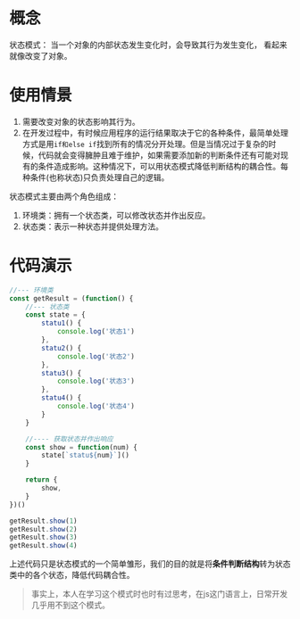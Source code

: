 # 概念
状态模式： 当一个对象的内部状态发生变化时，会导致其行为发生变化， 看起来就像改变了对象。

# 使用情景
1. 需要改变对象的状态影响其行为。
2. 在开发过程中，有时候应用程序的运行结果取决于它的各种条件，最简单处理方式是用`if和else if`找到所有的情况分开处理。但是当情况过于复杂的时候，代码就会变得臃肿且难于维护，如果需要添加新的判断条件还有可能对现有的条件造成影响。这种情况下，可以用状态模式降低判断结构的耦合性。每种条件(也称状态)只负责处理自己的逻辑。



状态模式主要由两个角色组成：
1. 环境类：拥有一个状态类，可以修改状态并作出反应。
2. 状态类：表示一种状态并提供处理方法。


# 代码演示
```js
//--- 环境类
const getResult = (function() {
    //--- 状态类
    const state = {
        statu1() {
            console.log('状态1')
        },
        statu2() {
            console.log('状态2')
        },
        statu3() {
            console.log('状态3')
        },
        statu4() {
            console.log('状态4')
        }
    }

    //---- 获取状态并作出响应
    const show = function(num) {
        state[`statu${num}`]()
    }

    return {
        show,
    }
})()

getResult.show(1)
getResult.show(2)
getResult.show(3)
getResult.show(4)

```

上述代码只是状态模式的一个简单雏形，我们的目的就是将**条件判断结构**转为状态类中的各个状态，降低代码耦合性。


> 事实上，本人在学习这个模式时也时有过思考，在js这门语言上，日常开发几乎用不到这个模式。

